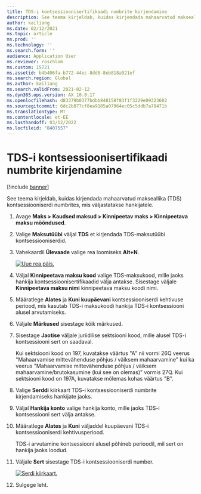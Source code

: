 ```yaml
---
title: TDS-i kontsessioonisertifikaadi numbrite kirjendamine
description: See teema kirjeldab, kuidas kirjendada mahaarvatud makseallika (TDS) kontsessiooniserdi numbrites, mis väljastatakse hankijatele.
author: kailiang
ms.date: 02/12/2021
ms.topic: article
ms.prod: ''
ms.technology: ''
ms.search.form: ''
audience: Application User
ms.reviewer: roschlom
ms.custom: 15721
ms.assetid: b4b406fa-b772-44ec-8dd8-8eb818a921ef
ms.search.region: Global
ms.author: kailiang
ms.search.validFrom: 2021-02-12
ms.dyn365.ops.version: AX 10.0.17
ms.openlocfilehash: d83379b0377bdbb848158f83f1f3229e09323602
ms.sourcegitcommit: 6dc2b877cf8ea9185a07964ec05c5ddb7a78471b
ms.translationtype: MT
ms.contentlocale: et-EE
ms.lasthandoff: 03/12/2022
ms.locfileid: "8407557"
---
```

# <a name="record-tds-concession-certificate-numbers"></a>TDS-i kontsessioonisertifikaadi numbrite kirjendamine

[!include [banner](../includes/banner.md)]

See teema kirjeldab, kuidas kirjendada mahaarvatud makseallika (TDS) kontsessiooniserdi numbrites, mis väljastatakse hankijatele.

1. Avage **Maks \> Kaudsed maksud \> Kinnipeetav maks \> Kinnipeetava maksu mööndused**.
2. Valige **Maksutüübi** väljal **TDS** et kirjendada TDS-maksutüübi kontsessiooniserdid.
3. Vahekaardil **Ülevaade** valige rea loomiseks **Alt+N**.

    [![Uue rea päis.](./media/apac-ind-TDS-34.png)](./media/apac-ind-TDS-34.png)

4. Väljal **Kinnipeetava maksu kood** valige TDS-maksukood, mille jaoks hankija kontsessioonisertifikaadid välja antakse. Sisestage väljale **Kinnipeetava maksu nimi** kinnipeetava maksu koodi nimi.
5. Määratlege **Alates** ja **Kuni kuupäevani** kontsessiooniserdi kehtivuse periood, mis kasutab TDS-i maksukoodi hankija TDS-i kontsessiooni alusel arvutamiseks.
6. Väljale **Märkused** sisestage kõik märkused.
7. Sisestage **Jaotise** väljale juriidilise sektsiooni kood, mille alusel TDS-i kontsessiooni sert on saadaval.

    Kui sektsiooni kood on 197, kuvatakse väärtus "A" nii vormi 26Q veerus "Mahaarvamise mittevähenduse põhjus / väiksem mahaarvamine" kui ka veerus "Mahaarvamise mittevähenduse põhjus / väiksem mahaarvamine/brutokasumine (kui see on olemas)" vormis 27Q. Kui sektsiooni kood on 197A, kuvatakse mõlemas kohas väärtus "B".

8. Valige **Serddi** kiirkaart TDS-i kontsessiooniserdi numbrite kirjendamiseks hankijate jaoks.
9. Väljal **Hankija konto** valige hankija konto, mille jaoks TDS-i kontsessiooni sert välja antakse.
10. Määratlege **Alates** ja **Kuni** väljaddel kuupäevani TDS-i kontsessiooniserdi kehtivusperiood.

    TDS-i arvutamine kontsessiooni alusel põhineb perioodil, mil sert on hankija jaoks loodud.

11. Väljale **Sert** sisestage TDS-i kontsessiooniserdi number.

    [![Serdi kiirkaart.](./media/apac-ind-TDS-33.png)](./media/apac-ind-TDS-33.png)

12. Sulgege leht.
